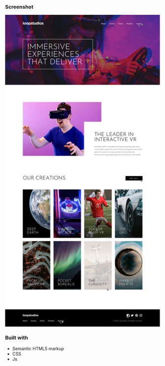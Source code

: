 
### Screenshot

![](./design/active-states.jpg)


### Built with

- Semantic HTML5 markup
- CSS 
- Js
